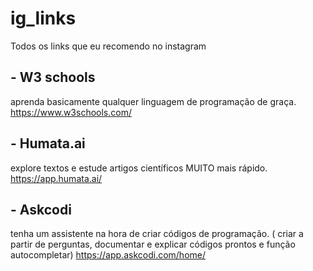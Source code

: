 # ig_links
Todos os links que eu recomendo no instagram

## - W3 schools 
aprenda basicamente qualquer linguagem de programação de graça. 
https://www.w3schools.com/

## - Humata.ai
explore textos e estude artigos científicos MUITO mais rápido. 
https://app.humata.ai/

## - Askcodi
tenha um assistente na hora de criar códigos de programação. ( criar a partir de perguntas, documentar e explicar códigos prontos e função autocompletar)
https://app.askcodi.com/home/
